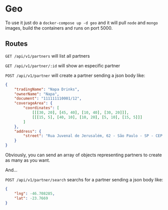 # Geo

To use it just do a `docker-compose up -d geo` and it will pull `node` and `mongo` images, build the containers and runs on port 5000.

## Routes

`GET /api/v1/partners` will list all partners

`GET /api/v1/partner/:id` will show an especific partner

`POST /api/v1/partner` will create a partner sending a json body like:

```json
{
	"tradingName": "Napa Drinks",
	"ownerName": "Napa",
	"document": "111111110001/12",
	"coverageArea": {
		"coordinates": [
			[[[30, 20], [45, 40], [10, 40], [30, 20]]], 
			[[[15, 5], [40, 10], [10, 20], [5, 10], [15, 5]]]
		]
	},
	"address": {
		"street": "Rua Juvenal de Jerusalém, 62 - São Paulo - SP - CEP 04859-060"
	}
}
```

Obviously, you can send an array of objects representing partners to create as many as you want.

And...

`POST /api/v1/partner/search` searchs for a partner sending a json body like:

```json
{
	"lng": -46.708285,
	"lat": -23.7669
}
```